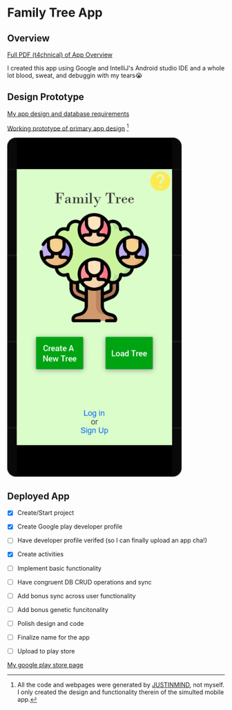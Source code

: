 # Family Tree App

## Overview

[Full PDF (t4chnical) of App Overview](../App-Overview.pdf "PDF of App-Overview")

I created this app using Google and IntelliJ's Android studio IDE and a whole lot blood, sweat, and debuggin with my tears😭

## Design Prototype


[My app design and database requirements](https://docs.google.com/document/d/1rfAIHt6zMp2x4XBev02mx7_c323ceJxN4p4SNLDqXg0/edit?usp=sharing)

[Working prototype of primary app design](./design-prototype/index.html) [^1]

![Prototype launch screen for family tree app](./img/Home@1x.png "An android phone with the word 'Family Tree' followed by a tree and two buttons 'create a new tree' or 'load tree'. With text towards the bottom of the screen it displays: log in or sign up")

[^1]: All the code and webpages were generated by [JUSTINMIND](https://justinmind.com), not myself. I only created the design and functionality therein of the simulted mobile app.

## Deployed App

- [x] Create/Start project
- [x] Create Google play developer profile
- [ ] Have developer profile verifed (so I can finally upload an app cha!)
- [x] Create activities
- [ ] Implement basic functionality
- [ ] Have congruent DB CRUD operations and sync
- [ ] Add bonus sync across user functionality
- [ ]  Add bonus genetic funcitonality
- [ ] Polish design and code
- [ ] Finalize name for the app
- [ ] Upload to play store


[My google play store page](https://play.google.com/store/apps/dev?id=5489529430402084829)
